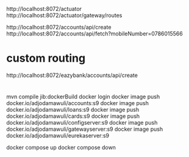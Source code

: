 

http://localhost:8072/actuator
http://localhost:8072/actuator/gateway/routes


http://localhost:8072/accounts/api/create
http://localhost:8072/accounts/api/fetch?mobileNumber=0786015566

# custom routing
http://localhost:8072/eazybank/accounts/api/create

#
mvn compile jib:dockerBuild
docker login
docker image push docker.io/adjodamawuli/accounts:s9
docker image push docker.io/adjodamawuli/loans:s9
docker image push docker.io/adjodamawuli/cards:s9
docker image push docker.io/adjodamawuli/configserver:s9
docker image push docker.io/adjodamawuli/gatewayserver:s9
docker image push docker.io/adjodamawuli/eurekaserver:s9



docker compose up
docker compose down